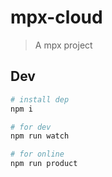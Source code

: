 # mpx-cloud

> A mpx project

## Dev

```bash
# install dep
npm i

# for dev
npm run watch

# for online
npm run product
```
